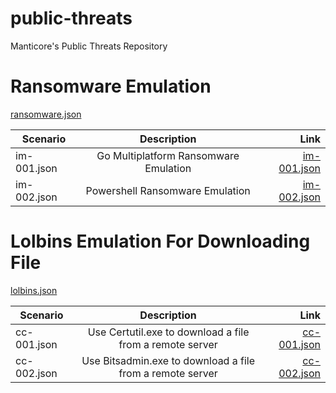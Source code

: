 # public-threats
Manticore's Public Threats Repository

# Ransomware Emulation

[ransomware.json](https://github.com/Manticore-Platform/public-threats/blob/master/ransomware/ransomware.json)

| Scenario        | Description           | Link  |
| ------------- |:-------------:| -----:|
| im-001.json      | Go Multiplatform Ransomware Emulation | [im-001.json](https://github.com/Manticore-Platform/public-scenarios/blob/master/impact/im-001.json) |
| im-002.json      | Powershell Ransomware Emulation      |   [im-002.json](https://github.com/Manticore-Platform/public-scenarios/blob/master/impact/im-002.json) |

# Lolbins Emulation For Downloading File

[lolbins.json](https://github.com/Manticore-Platform/public-threats/blob/master/lolbins/lolbins.json)

| Scenario        | Description           | Link  |
| ------------- |:-------------:| -----:|
| cc-001.json      | Use Certutil.exe to download a file from a remote server | [cc-001.json](https://github.com/Manticore-Platform/public-scenarios/blob/master/commandandcontrol/cc-001.json) |
| cc-002.json      | Use Bitsadmin.exe to download a file from a remote server      |   [cc-002.json](https://github.com/Manticore-Platform/public-scenarios/blob/master/commandandcontrol/cc-002.json) |
